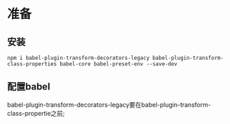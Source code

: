 # 准备
## 安装
`npm i babel-plugin-transform-decorators-legacy babel-plugin-transform-class-properties babel-core babel-preset-env --save-dev`

## 配置babel
babel-plugin-transform-decorators-legacy要在babel-plugin-transform-class-propertie之前;